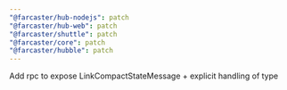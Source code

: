 ```yaml
---
"@farcaster/hub-nodejs": patch
"@farcaster/hub-web": patch
"@farcaster/shuttle": patch
"@farcaster/core": patch
"@farcaster/hubble": patch
---
```


Add rpc to expose LinkCompactStateMessage + explicit handling of type
